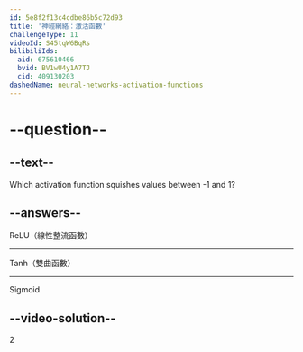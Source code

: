 ```yaml
---
id: 5e8f2f13c4cdbe86b5c72d93
title: '神經網絡：激活函數'
challengeType: 11
videoId: S45tqW6BqRs
bilibiliIds:
  aid: 675610466
  bvid: BV1wU4y1A7TJ
  cid: 409130203
dashedName: neural-networks-activation-functions
---
```


# --question--

## --text--

Which activation function squishes values between -1 and 1?

## --answers--

ReLU（線性整流函數）

---

Tanh（雙曲函數）

---

Sigmoid

## --video-solution--

2


